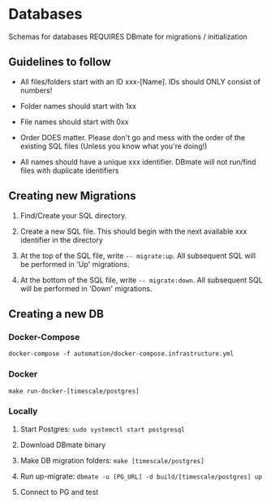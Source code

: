 
# Databases

Schemas for databases
REQUIRES DBmate for migrations / initialization

## Guidelines to follow

- All files/folders start with an ID xxx-[Name]. IDs should ONLY consist of numbers!

- Folder names should start with 1xx

- File names should start with 0xx

- Order DOES matter. Please don't go and mess with the order of the existing SQL files (Unless you know what you're doing!)

- All names should have a unique xxx identifier. DBmate will not run/find files with duplicate identifiers

## Creating new Migrations

1. Find/Create your SQL directory.

2. Create a new SQL file. This should begin with the next available xxx identifier in the directory

3. At the top of the SQL file, write `-- migrate:up`. All subsequent SQL will be performed in 'Up' migrations.

4. At the bottom of the SQL file, write `-- migrate:down`. All subsequent SQL will be performed in 'Down' migrations.

## Creating a new DB

### Docker-Compose

`docker-compose -f automation/docker-compose.infrastructure.yml`

### Docker

`make run-docker-[timescale/postgres]`

### Locally

1. Start Postgres: `sudo systemctl start postgresql`

2. Download DBmate binary

3. Make DB migration folders: `make [timescale/postgres]`

3. Run up-migrate: `dbmate -u [PG_URL] -d build/[timescale/postgres] up`

4. Connect to PG and test

